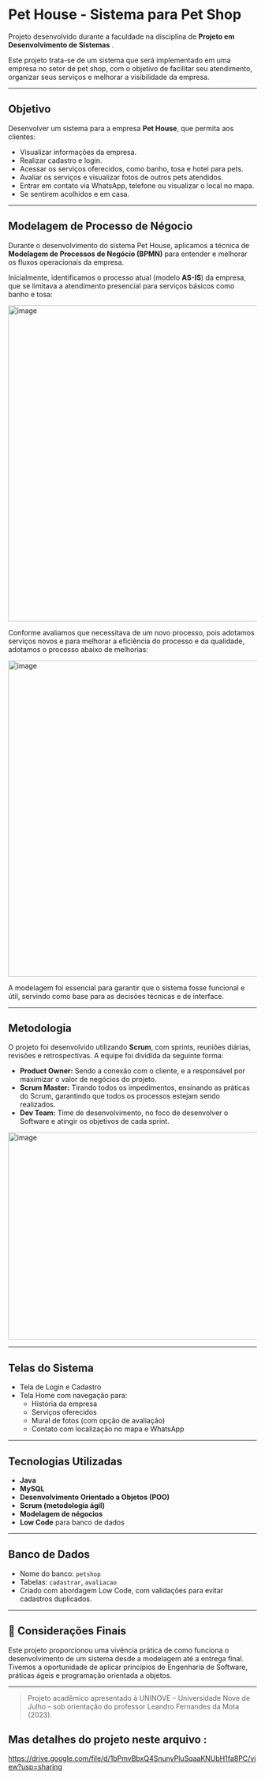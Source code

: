# Pet House - Sistema para Pet Shop

Projeto desenvolvido durante a faculdade na disciplina de **Projeto em Desenvolvimento de Sistemas** . 

Este projeto trata-se de um sistema que será implementado em uma empresa no setor de pet shop, com o objetivo de facilitar seu atendimento, organizar seus serviços e melhorar a visibilidade da empresa.

---

## Objetivo

Desenvolver um sistema para a empresa **Pet House**, que permita aos clientes:

- Visualizar informações da empresa.
- Realizar cadastro e login.
- Acessar os serviços oferecidos, como banho, tosa e hotel para pets.
- Avaliar os serviços e visualizar fotos de outros pets atendidos.
- Entrar em contato via WhatsApp, telefone ou visualizar o local no mapa.
- Se sentirem acolhidos e em casa. 

---

## Modelagem de Processo de Négocio 

Durante o desenvolvimento do sistema Pet House, aplicamos a técnica de **Modelagem de Processos de Negócio (BPMN)** para entender e melhorar os fluxos operacionais da empresa.

Inicialmente, identificamos o processo atual (modelo **AS-IS**) da empresa, que se limitava a atendimento presencial para serviços básicos como banho e tosa:

<img width="832" height="640" alt="image" src="https://github.com/user-attachments/assets/f67aeb02-6b0a-44c6-94c8-2bf1769cdb89" />

Conforme avaliamos que necessitava de um novo processo, pois adotamos serviços novos e para melhorar a eficiência do processo e da qualidade, adotamos o processo abaixo de melhorias:

<img width="747" height="640" alt="image" src="https://github.com/user-attachments/assets/6c2194cb-0659-47f6-abd2-153f0bbaac79" />

A modelagem foi essencial para garantir que o sistema fosse funcional e útil, servindo como base para as decisões técnicas e de interface.

---

## Metodologia

O projeto foi desenvolvido utilizando **Scrum**, com sprints, reuniões diárias, revisões e retrospectivas. A equipe foi dividida da seguinte forma:

- **Product Owner:** Sendo a conexão com o cliente, e a responsável por maximizar o valor de negócios do projeto.
- **Scrum Master:** Tirando todos os impedimentos, ensinando as práticas do Scrum, garantindo que todos os processos estejam sendo realizados. 
- **Dev Team:**  Time de desenvolvimento, no foco de desenvolver o Software e atingir os objetivos de cada sprint.

<img width="606" height="420" alt="image" src="https://github.com/user-attachments/assets/07f38a29-5848-4cdb-8180-0c8d83950ee7" />

---

## Telas do Sistema

- Tela de Login e Cadastro
- Tela Home com navegação para:
  - História da empresa
  - Serviços oferecidos
  - Mural de fotos (com opção de avaliação)
  - Contato com localização no mapa e WhatsApp

---

## Tecnologias Utilizadas

- **Java**
- **MySQL**
- **Desenvolvimento Orientado a Objetos (POO)**
- **Scrum (metodologia ágil)**
- **Modelagem de négocios**
- **Low Code** para banco de dados

---

## Banco de Dados

- Nome do banco: `petshop`
- Tabelas: `cadastrar`, `avaliacao`
- Criado com abordagem Low Code, com validações para evitar cadastros duplicados.

---

## 💬 Considerações Finais

Este projeto proporcionou uma vivência prática de como funciona o desenvolvimento de um sistema desde a modelagem até a entrega final. Tivemos a oportunidade de aplicar princípios de Engenharia de Software, práticas ágeis e programação orientada a objetos.

---

> Projeto acadêmico apresentado à UNINOVE – Universidade Nove de Julho – sob orientação do professor Leandro Fernandes da Mota (2023).

## Mas detalhes do projeto neste arquivo : 

https://drive.google.com/file/d/1bPmvBbxQ4SnunyPluSqaaKNUbH1fa8PC/view?usp=sharing




